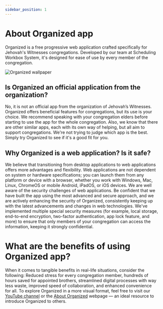 ```yaml
---
sidebar_position: 1
---
```


# About Organized app

Organized is a free progressive web application crafted specifically for Jehovah's Witnesses congregations. Developed by our team at Scheduling Workbox System, it's designed for ease of use by every member of the congregation.

![Organized wallpaper](./img/wallpaper-4k.png)

## Is Organized an official application from the organization?

No, it is not an official app from the organization of Jehovah’s Witnesses. Organized offers beneficial features for congregations, but its use is your choice. We recommend speaking with your congregation elders before starting to use the app for the whole congregation. Also, we know that there are other similar apps, each with its own way of helping, but all aim to support congregations. We're not trying to judge which app is the best. Simply try Organized to see if it's a good fit for you.

## Why Organized is a web application? Is it safe?

We believe that transitioning from desktop applications to web applications offers more advantages and flexibility. Web applications are not dependent on system or hardware specifications; you can launch them from any platform or device with a browser, whether you work with Windows, Mac, Linux, ChromeOS or mobile Android, iPadOS, or iOS devices. We are well aware of the security challenges of web applications. Be confident that we have built the app using the most advanced and secure approach, and we are actively enhancing the security of Organized, consistently keeping up with the latest advancements and changes in web technologies. We've implemented multiple special security measures (for example, local storage, end-to-end encryption, two-factor authentication, app lock feature, and more) to ensure that only members of your congregation can access the information, keeping it strongly confidential.

# What are the benefits of using Organized app?

When it comes to tangible benefits in real-life situations, consider the following: Reduced stress for every congregation member, hundreds of hours saved for appointed brothers, streamlined digital processes with way less waste, improved speed of collaboration, and enhanced convenience for all. To explore Organized in a more visual format, feel free to visit our [YouTube channel](https://www.youtube.com/@organized-app) or the [About Organized](https://about.organized-app.com) webpage — an ideal resource to introduce Organized to others.
